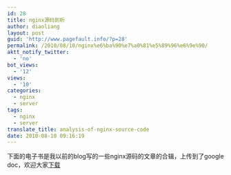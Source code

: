 ```yaml
---
id: 28
title: nginx源码剖析
author: diaoliang
layout: post
guid: 'http://www.pagefault.info/?p=28'
permalink: /2010/08/10/nginx%e6%ba%90%e7%a0%81%e5%89%96%e6%9e%90/
aktt_notify_twitter:
  - 'no'
bot_views:
  - '12'
views:
  - '10'
categories:
  - nginx
  - server
tags:
  - nginx
  - server
translate_title: analysis-of-nginx-source-code
date: 2010-08-10 09:16:19
---
```

下面的电子书是我以前的blog写的一些nginx源码的文章的合辑，上传到了google doc，欢迎大家[下载](http://docs.google.com/fileview?id=0BwW2sFmZEQNCMDRjYTQyOTYtNDRhMS00ODU2LTlhZDQtYTA4OTAxNTA1Yzc3&hl=en)